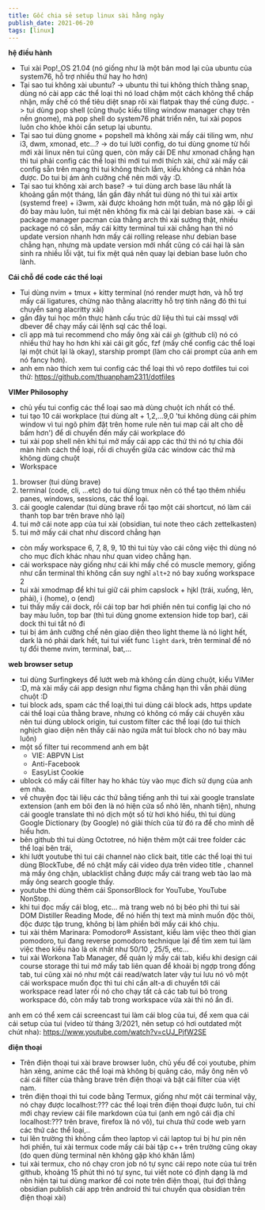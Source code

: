 ```yaml
---
title: Gốc chia sẻ setup linux sài hằng ngày
publish_date: 2021-06-20
tags: [linux]
---
```


**hệ điều hành**

- Tui xài Pop!\_OS 21.04 (nó giống như là một bản mod lại của ubuntu của system76, hỗ trợ nhiều thứ hay ho hơn)
- Tại sao tui không xài ubuntu?
  -> ubuntu thì tui không thích thằng snap, dùng nó cài app các thể loại thì nó load chậm một cách không thể chấp nhận, mấy chế có thể tiêu diệt snap rôi xài flatpak thay thế cũng được.
  -> tui dùng pop shell (cũng thuộc kiểu tiling window manager chạy trên nền gnome), mà pop shell do system76 phát triển nên, tui xài popos luôn cho khỏe khỏi cần setup lại ubuntu.
- Tại sao tui dùng gnome + popshell mà không xài mấy cái tiling wm, như i3, dwm, xmonad, etc...?
  -> do tui lười config, do tui dùng gnome từ hồi mới xài linux nên tui cũng quen, còn mấy cái DE như xmonad chẳng hạn thì tui phải config các thể loại thì mới tui mới thích xài, chứ xài mấy cái config sẵn trên mạng thì tui không thích lắm, kiểu không cá nhân hóa được. Do tui bị ám ảnh cưỡng chế nên mới vậy :D.
- Tại sao tui không xài arch base?
  -> tui dùng arch base lâu nhất là khoảng gần một tháng, lần gần đây nhất tui dùng nó thì tui xài artix (systemd free) + i3wm, xài được khoảng hơn một tuần, mà nó gặp lỗi gì đó bay màu luôn, tui mệt nên không fix mà cài lại debian base xài.
  -> cái package manager pacman của thằng arch thì xài sướng thật, nhiều package nó có sẵn, mấy cái kitty terminal tui xài chẳng hạn thì nó update version nhanh hơn mấy cái rolling release như debian base chẳng hạn, nhưng mà update version mới nhất cũng có cái hại là sản sinh ra nhiều lỗi vặt, tui fix mệt quá nên quay lại debian base luôn cho lành.

**Cái chỗ để code các thể loại**

- Tui dùng nvim + tmux + kitty terminal (nó render mượt hơn, và hỗ trợ mấy cái ligatures, chừng nào thằng alacritty hỗ trợ tính năng đó thì tui chuyển sang alacritty xài)
- gần đây tui học môn thực hành cấu trúc dữ liệu thì tui cài mssql với dbever để chạy mấy cái lệnh sql các thể loại.
- cli app mà tui recommend cho mấy ông xài cái `gh` (github cli) nó có nhiều thứ hay ho hơn khi xài cái git gốc, fzf (mấy chế config các thể loại lại một chút lại là okay), starship prompt (làm cho cái prompt của anh em nó fancy hơn).
- anh em nào thích xem tui config các thể loại thì vô repo dotfiles tui coi thử: <https://github.com/thuanpham2311/dotfiles>

**VIMer Philosophy**

- chủ yếu tui config các thể loại sao mà dùng chuột ích nhất có thể.
- tui tạo 10 cái workplace (tui dùng alt + 1,2,...9,0 'tui không dùng cái phím window vì tui ngõ phím đặt trên home rule nên tui map cái alt cho dễ bấm hơn') để di chuyển đến mấy cái workplace đó
- tui xài pop shell nên khi tui mở mấy cái app các thứ thì nó tự chia đôi màn hình cách thể loại, rồi di chuyển giữa các window các thứ mà không dùng chuột
- Workspace

1. browser (tui dùng brave)
2. terminal (code, cli, ...etc) do tui dùng tmux nên có thể tạo thêm nhiều panes, windows, sessions, các thể loại.
3. cái google calendar (tui dùng brave rồi tạo một cái shortcut, nó làm cái thanh top bar trên brave nhỏ lại)
4. tui mở cái note app của tui xài (obsidian, tui note theo cách zettelkasten)
5. tui mở mấy cái chat như discord chẳng hạn

- còn mấy workspace 6, 7, 8, 9, 10 thì tui tùy vào cái công việc thì dùng nó cho mục đích khác nhau như quan video chẳng hạn.
- cái workspace này giống như cái khi mấy chế có muscle memory, giống như cần terminal thì không cần suy nghĩ `alt+2` nó bay xuống workspace 2
- tui xài xmodmap để khi tui giữ cái phím capslock + hjkl (trái, xuống, lên, phải), i (home), o (end)
- tui thấy mấy cái dock, rồi cái top bar hơi phiền nên tui config lại cho nó bay màu luôn, top bar (thì tui dùng gnome extension hide top bar), cái dock thì tui tắt nó đi
- tui bị ám ảnh cưỡng chế nên giao diện theo light theme là nó light hết, dark là nó phải dark hết, tui tui viết func `light` `dark`, trên terminal để nó tự đổi theme nvim, terminal, bat,...

**web browser setup**

- tui dùng Surfingkeys để lướt web mà không cần dùng chuột, kiểu VIMer :D, mà xài mấy cái app design như figma chẳng hạn thì vẫn phải dùng chuột :D
- tui block ads, spam các thể loại,thì tui dùng cái block ads, https update cái thể loại của thằng brave, nhưng có không có mấy cái chuyên xâu nên tui dùng ublock origin, tui custom filter các thể loại (do tui thích nghịch giao diện nên thấy cái nào ngứa mắt tui block cho nó bay màu luôn)
- một số filter tui recommend anh em bật
  - VIE: ABPVN List
  - Anti-Facebook
  - EasyList Cookie
- ublock có mấy cái filter hay ho khác tùy vào mục đích sử dụng của anh em nha.
- về chuyện đọc tài liệu các thứ bằng tiếng anh thì tui xài google translate extension (anh em bôi đen là nó hiện cửa sổ nhỏ lên, nhanh tiện), nhưng cái google translate thì nó dịch một số từ hơi khó hiểu, thì tui dùng Google Dictionary (by Google) nó giải thích của từ đó ra để cho mình dễ hiểu hơn.
- bên github thì tui dùng Octotree, nó hiện thêm một cái tree folder các thể loại bên trái,
- khi lướt youtube thì tui cái channel nào click bait, title các thể loại thì tui dùng BlockTube, để nó chặt mấy cái video dựa trên video title , channel mà mấy ông chặn, ublacklist chẳng được mấy cái trang web tào lao mà mấy ông search google thấy.
- youtube thì dùng thêm cái SponsorBlock for YouTube, YouTube NonStop.
- khi tui đọc mấy cái blog, etc... mà trang web nó bị béo phì thì tui sài DOM Distiller Reading Mode, để nó hiển thị text mà mình muốn độc thôi, độc được tập trung, không bị làm phiền bởi mấy cái khó chịu.
- tui xài thêm Marinara: Pomodoro® Assistant, kiểu làm việc theo thời gian pomodoro, tui đang reverse pomodoro technique lại để tìm xem tui làm việc theo kiểu nào là ok nhất như 50/10 , 25/5, etc...
- tui xài Workona Tab Manager, để quản lý mấy cái tab, kiểu khi design cái course storage thì tui mở mấy tab liên quan để khoải bị ngợp trong đống tab, tui cũng xài nó như một cái read/watch later vậy tui lưu nó vô một cái workspace muốn đọc thì tui chỉ cần alt-a di chuyển tới cái workspace read later rồi nó cho chạy tất cả các tab tui bỏ trong workspace đó, còn mấy tab trong workspace vừa xài thì nó ẩn đi.

anh em có thể xem cái screencast tui làm cái blog của tui, để xem qua cái cái setup của tui (video từ tháng 3/2021, nên setup có hơi outdated một chút nha): <https://www.youtube.com/watch?v=cUJ_PjfW2SE>

**điện thoại**

- Trên điện thoại tui xài brave browser luôn, chủ yếu để coi youtube, phim hàn xẻng, anime các thể loại mà không bị quảng cáo, mấy ông nên vô cái cái filter của thằng brave trên điện thoại và bật cái filter của việt nam.
- trên điện thoại thì tui code bằng Termux, giống như một cái terminal vậy, nó chạy được localhost:??? các thể loại trên điện thoại được luôn, tui chỉ mới chạy review cái file markdown của tui (anh em ngõ cái địa chỉ localhost:??? trên brave, firefox là nó vô), tui chưa thử code web yarn các thứ các thể loại,..
- tui lên trường thì không cầm theo laptop vì cái laptop tui bị hư pin nên hơi phiền, tui xài termux code mấy cái bài tập c++ trên trường cũng okay (do quen dùng terminal nên không gặp khó khăn lắm)
- tui xài termux, cho nó chạy cron job nó tự sync cái repo note của tui trên github, khoảng 15 phút thì nó tự sync, tui viết note có định dạng là md nên hiện tại tui dùng markor để coi note trên điện thoại, (tui đợi thằng obsidian publish cái app trên android thì tui chuyển qua obsidian trên điện thoại xài)
